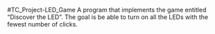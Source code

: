 #TC_Project-LED_Game
A program that implements the game entitled “Discover the LED”. The goal is be able to turn on all the LEDs with the fewest number of clicks.
